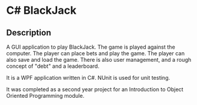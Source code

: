 # C# BlackJack

## Description

A GUI application to play BlackJack. The game is played against the computer. The player can place bets and play the game. The player can also save and load the game. There is also user management, and a rough concept of "debt" and a leaderboard.

It is a WPF application written in C#. NUnit is used for unit testing.

It was completed as a second year project for an Introduction to Object Oriented Programming module.